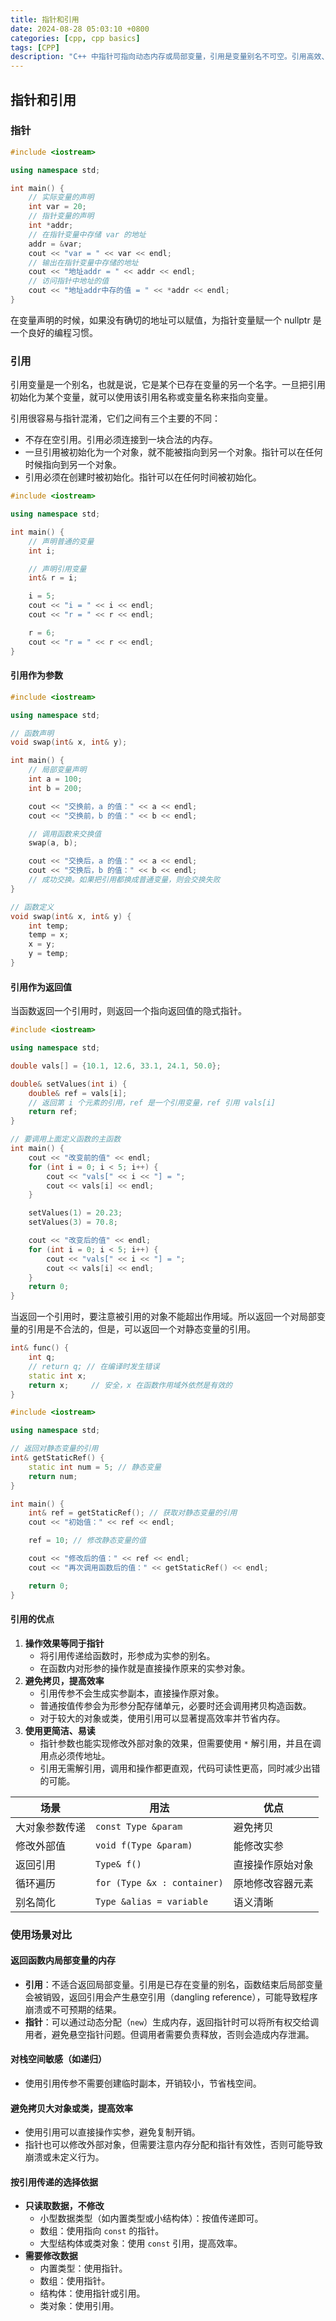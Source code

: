```yaml
---
title: 指针和引用
date: 2024-08-28 05:03:10 +0800
categories: [cpp, cpp basics]
tags: [CPP]
description: "C++ 中指针可指向动态内存或局部变量，引用是变量别名不可空。引用高效、易用，适合修改外部对象或避免大对象拷贝；指针适合动态内存和可空场景。"
---
```

## 指针和引用
### 指针

```c++
#include <iostream>

using namespace std;

int main() {
    // 实际变量的声明
    int var = 20;
    // 指针变量的声明
    int *addr;
    // 在指针变量中存储 var 的地址
    addr = &var;
    cout << "var = " << var << endl;
    // 输出在指针变量中存储的地址
    cout << "地址addr = " << addr << endl;
    // 访问指针中地址的值
    cout << "地址addr中存的值 = " << *addr << endl;
}
```

在变量声明的时候，如果没有确切的地址可以赋值，为指针变量赋一个 nullptr 是一个良好的编程习惯。

### 引用

引用变量是一个别名，也就是说，它是某个已存在变量的另一个名字。一旦把引用初始化为某个变量，就可以使用该引用名称或变量名称来指向变量。

引用很容易与指针混淆，它们之间有三个主要的不同：

- 不存在空引用。引用必须连接到一块合法的内存。
- 一旦引用被初始化为一个对象，就不能被指向到另一个对象。指针可以在任何时候指向到另一个对象。
- 引用必须在创建时被初始化。指针可以在任何时间被初始化。

```c++
#include <iostream>

using namespace std;

int main() {
    // 声明普通的变量
    int i;

    // 声明引用变量
    int& r = i;

    i = 5;
    cout << "i = " << i << endl;
    cout << "r = " << r << endl;

    r = 6;
    cout << "r = " << r << endl;
}
```

#### 引用作为参数

```c++
#include <iostream>

using namespace std;

// 函数声明
void swap(int& x, int& y);

int main() {
    // 局部变量声明
    int a = 100;
    int b = 200;

    cout << "交换前，a 的值：" << a << endl;
    cout << "交换前，b 的值：" << b << endl;

    // 调用函数来交换值
    swap(a, b);

    cout << "交换后，a 的值：" << a << endl;
    cout << "交换后，b 的值：" << b << endl;
    // 成功交换。如果把引用都换成普通变量，则会交换失败
}

// 函数定义
void swap(int& x, int& y) {
    int temp;
    temp = x;
    x = y;
    y = temp;
}
```

#### 引用作为返回值

当函数返回一个引用时，则返回一个指向返回值的隐式指针。

```c++
#include <iostream>

using namespace std;

double vals[] = {10.1, 12.6, 33.1, 24.1, 50.0};

double& setValues(int i) {
    double& ref = vals[i];
    // 返回第 i 个元素的引用，ref 是一个引用变量，ref 引用 vals[i]
    return ref;
}

// 要调用上面定义函数的主函数
int main() {
    cout << "改变前的值" << endl;
    for (int i = 0; i < 5; i++) {
        cout << "vals[" << i << "] = ";
        cout << vals[i] << endl;
    }

    setValues(1) = 20.23;
    setValues(3) = 70.8;

    cout << "改变后的值" << endl;
    for (int i = 0; i < 5; i++) {
        cout << "vals[" << i << "] = ";
        cout << vals[i] << endl;
    }
    return 0;
}
```

当返回一个引用时，要注意被引用的对象不能超出作用域。所以返回一个对局部变量的引用是不合法的，但是，可以返回一个对静态变量的引用。

```c++
int& func() {
    int q;
    // return q; // 在编译时发生错误
    static int x;
    return x;     // 安全，x 在函数作用域外依然是有效的
}
```

```c++
#include <iostream>

using namespace std;

// 返回对静态变量的引用
int& getStaticRef() {
    static int num = 5; // 静态变量
    return num;
}

int main() {
    int& ref = getStaticRef(); // 获取对静态变量的引用
    cout << "初始值：" << ref << endl;

    ref = 10; // 修改静态变量的值

    cout << "修改后的值：" << ref << endl;
    cout << "再次调用函数后的值：" << getStaticRef() << endl;

    return 0;
}
```

#### 引用的优点

1. **操作效果等同于指针**
   - 将引用传递给函数时，形参成为实参的别名。
   - 在函数内对形参的操作就是直接操作原来的实参对象。
2. **避免拷贝，提高效率**
   - 引用传参不会生成实参副本，直接操作原对象。
   - 普通按值传参会为形参分配存储单元，必要时还会调用拷贝构造函数。
   - 对于较大的对象或类，使用引用可以显著提高效率并节省内存。
3. **使用更简洁、易读**
   - 指针参数也能实现修改外部对象的效果，但需要使用 `*` 解引用，并且在调用点必须传地址。
   - 引用无需解引用，调用和操作都更直观，代码可读性更高，同时减少出错的可能。

| 场景           | 用法                        | 优点             |
| -------------- | --------------------------- | ---------------- |
| 大对象参数传递 | `const Type &param`         | 避免拷贝         |
| 修改外部值     | `void f(Type &param)`       | 能修改实参       |
| 返回引用       | `Type& f()`                 | 直接操作原始对象 |
| 循环遍历       | `for (Type &x : container)` | 原地修改容器元素 |
| 别名简化       | `Type &alias = variable`    | 语义清晰         |

### 使用场景对比

#### **返回函数内局部变量的内存**

- **引用**：不适合返回局部变量。引用是已存在变量的别名，函数结束后局部变量会被销毁，返回引用会产生悬空引用（dangling reference），可能导致程序崩溃或不可预期的结果。
- **指针**：可以通过动态分配（`new`）生成内存，返回指针时可以将所有权交给调用者，避免悬空指针问题。但调用者需要负责释放，否则会造成内存泄漏。

#### **对栈空间敏感（如递归）**

- 使用引用传参不需要创建临时副本，开销较小，节省栈空间。

#### **避免拷贝大对象或类，提高效率**

- 使用引用可以直接操作实参，避免复制开销。
- 指针也可以修改外部对象，但需要注意内存分配和指针有效性，否则可能导致崩溃或未定义行为。

#### **按引用传递的选择依据**

- **只读取数据，不修改**
  - 小型数据类型（如内置类型或小结构体）：按值传递即可。
  - 数组：使用指向 `const` 的指针。
  - 大型结构体或类对象：使用 `const` 引用，提高效率。
- **需要修改数据**
  - 内置类型：使用指针。
  - 数组：使用指针。
  - 结构体：使用指针或引用。
  - 类对象：使用引用。
